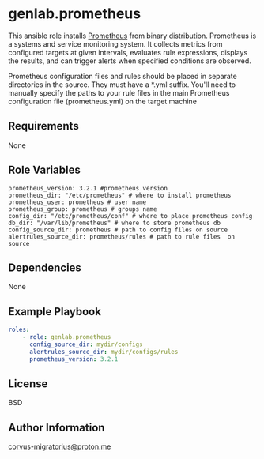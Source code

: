 genlab.prometheus
=========

This ansible role installs [Prometheus](https://github.com/prometheus/prometheus) from binary distribution. Prometheus is a systems and service monitoring system. It collects metrics from configured targets at given intervals, evaluates rule expressions, displays the results, and can trigger alerts when specified conditions are observed.

Prometheus configuration files and rules should be placed in separate directories in the source. They must have a *.yml suffix. You'll need to manually specify the paths to your rule files in the main Prometheus configuration file (prometheus.yml) on the target machine

Requirements
------------

None

Role Variables
--------------
```
prometheus_version: 3.2.1 #prometheus version
prometheus_dir: "/etc/prometheus" # where to install prometheus
prometheus_user: prometheus # user name
prometheus_group: prometheus # groups name
config_dir: "/etc/prometheus/conf" # where to place prometheus config
db_dir: "/var/lib/prometheus" # where to store prometheus db
config_source_dir: prometheus # path to config files on source
alertrules_source_dir: prometheus/rules # path to rule files  on source
```

Dependencies
------------

None

Example Playbook
----------------

```yaml
roles:
    - role: genlab.prometheus
      config_source_dir: mydir/configs
      alertrules_source_dir: mydir/configs/rules
      prometheus_version: 3.2.1
```

License
-------

BSD

Author Information
------------------

corvus-migratorius@proton.me

